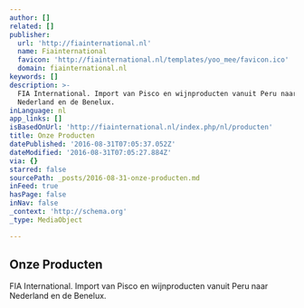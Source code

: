 ```yaml
---
author: []
related: []
publisher:
  url: 'http://fiainternational.nl'
  name: Fiainternational
  favicon: 'http://fiainternational.nl/templates/yoo_mee/favicon.ico'
  domain: fiainternational.nl
keywords: []
description: >-
  FIA International. Import van Pisco en wijnproducten vanuit Peru naar
  Nederland en de Benelux.
inLanguage: nl
app_links: []
isBasedOnUrl: 'http://fiainternational.nl/index.php/nl/producten'
title: Onze Producten
datePublished: '2016-08-31T07:05:37.052Z'
dateModified: '2016-08-31T07:05:27.884Z'
via: {}
starred: false
sourcePath: _posts/2016-08-31-onze-producten.md
inFeed: true
hasPage: false
inNav: false
_context: 'http://schema.org'
_type: MediaObject

---
```

<article style=""><h1>Onze Producten</h1><p>FIA International. Import van Pisco en wijnproducten vanuit Peru naar Nederland en de Benelux.</p></article>